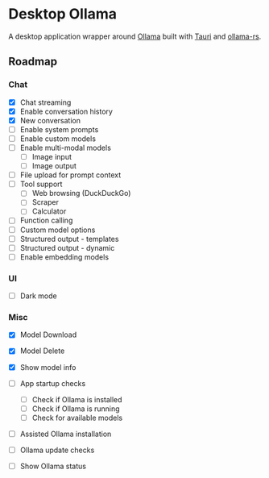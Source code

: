 # Desktop Ollama

A desktop application wrapper around [Ollama](https://ollama.com/) built with [Tauri](https://tauri.app/) and [ollama-rs](https://github.com/pepperoni21/ollama-rs).

## Roadmap
### Chat
- [x] Chat streaming
- [x] Enable conversation history
- [x] New conversation
- [ ] Enable system prompts
- [ ] Enable custom models
- [ ] Enable multi-modal models
  - [ ] Image input
  - [ ] Image output
- [ ] File upload for prompt context
- [ ] Tool support
  - [ ] Web browsing (DuckDuckGo)
  - [ ] Scraper
  - [ ] Calculator
- [ ] Function calling
- [ ] Custom model options
- [ ] Structured output - templates
- [ ] Structured output - dynamic
- [ ] Enable embedding models
### UI
- [ ] Dark mode
### Misc
- [x] Model Download
- [x] Model Delete
- [x] Show model info
- [ ] App startup checks
  - [ ] Check if Ollama is installed
  - [ ] Check if Ollama is running
  - [ ] Check for available models
- [ ] Assisted Ollama installation
- [ ] Ollama update checks
- [ ] Show Ollama status


